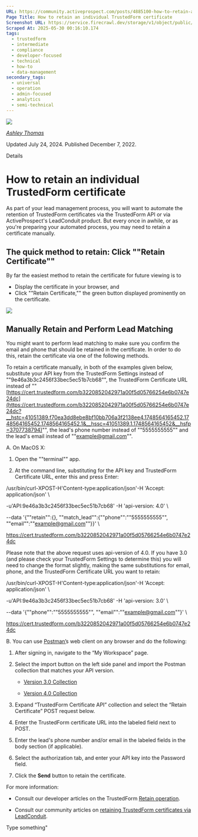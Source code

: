 ```yaml
---
URL: https://community.activeprospect.com/posts/4885100-how-to-retain-an-individual-trustedform-certificate
Page Title: How to retain an individual TrustedForm certificate
Screenshot URL: https://service.firecrawl.dev/storage/v1/object/public/media/screenshot-e5022ff8-a23b-4b0a-9259-0245dfce68c9.png
Scraped At: 2025-05-30 00:16:10.174
tags:
  - trustedform
  - intermediate
  - compliance
  - developer-focused
  - technical
  - how-to
  - data-management
secondary_tags:
  - universal
  - operation
  - admin-focused
  - analytics
  - semi-technical
---
```


[![](https://content2.bloomfire.com/avatars/users/1316943/thumb/thumbnail.png?f=1612413648&Expires=1748567753&Signature=P3xB0av-YFWmxhmHudN4yB60keRIy3JYC3qf80R5GOQ9TSVkAegqytHgah~HXaFkr0HPfiFXsGZ9b6iNl1U6grxFxrGuvaLXUYarh7aeq793MTgHRPaVNgcxPf3tXvS4Q9ZZXxWLME9-W2yZAgzq0L0GMNPTFlvc9oO1iO1PU9TrBSC25TEHbYSET99L~lHlcBVRE7tTGtgwb0R80ow-T12yyoGeZN019kfqLtOpZqkgFuJ5HJjDNnM~xcIlmomBGycOk8pMGGp2HjpY4Y2km26tye~lwDiWNSTPjGpWMOeMCpW6MIUZa2ZphmkgrbSA~1kolDSOW-uWWaXTUegeYA__&Key-Pair-Id=APKAIDFCFZ2UHE5LPIUA)](https://community.activeprospect.com/memberships/7557566-ashley-thomas)

[_Ashley Thomas_](https://community.activeprospect.com/memberships/7557566-ashley-thomas)

Updated July 24, 2024. Published December 7, 2022.

Details

# How to retain an individual TrustedForm certificate

As part of your lead management process, you will want to automate the retention of TrustedForm certificates via the TrustedForm API or via ActiveProspect's LeadConduit product. But every once in awhile, or as you're preparing your automated process, you may need to retain a certificate manually.

## The quick method to retain: Click ""Retain Certificate""

By far the easiest method to retain the certificate for future viewing is to

- Display the certificate in your browser, and
- Click ""Retain Certificate,"" the green button displayed prominently on the certificate.

![](https://content0.bloomfire.com/thumbnails/contents/004/287/028/original.png?f=1714593333&Expires=1748567764&Signature=P892ZGZLJoNbC4QGIkqt70A97sLtMjFOdVCCXfXuQlI4IwcW29xi3zj1elKoen61WeX8dzJOu3yUTXlQe9uJtqq7QUX4UC24V26S8LZNVtDT2GjCBtNoZS1kj96KL6kJyi4AL7KQtl08aUHBN9yK-NBjv87oCzM9En2k0DcQT6kqGDB247wThTQmZ45hyyR6~r5t-3CjxJkZndVnO0NpxNiaX4rUMwbTkEa1v5atlq4DHqwYGZ-XFt10qX92PfzlkXWMREoYJhnZFua1OKLwgKnw6l6KCCDjB2Q9tjO9QekLfNTAw63mB~jQ60fAy-Qy2sMttbszFY0p8BNrBrRJzA__&Key-Pair-Id=APKAIDFCFZ2UHE5LPIUA)

## Manually Retain and Perform Lead Matching

You might want to perform lead matching to make sure you confirm the email and phone that should be retained in the certificate. In order to do this, retain the certificate via one of the following methods.

To retain a certificate manually, in both of the examples given below, substitute your API key from the TrustedForm Settings instead of ""9e46a3b3c2456f33bec5ec51b7cb68"", the TrustedForm Certificate URL instead of ""[https://cert.trustedform.com/b3220852042971a00f5d05766254e6b0747e24dc](https://cert.trustedform.com/b3220852042971a00f5d05766254e6b0747e24dc?__hstc=41051389.f70ea3dd8ebe8bf10bb706a3f2138ee4.1748564165452.1748564165452.1748564165452.1&__hssc=41051389.1.1748564165452&__hsfp=3707738794)"", the lead's phone number instead of ""5555555555"" and the lead's email instead of ""example@gmail.com"".

A. On MacOS X:

1. Open the ""terminal"" app.

2. At the command line, substituting for the API key and TrustedForm Certificate URL, enter this and press Enter:


/usr/bin/curl-XPOST-H'Content-type:application/json'-H 'Accept: application/json' \

-u'API:9e46a3b3c2456f33bec5ec51b7cb68' -H 'api-version: 4.0' \

--data '{""retain"":{}, ""match\_lead"":{""phone"":""5555555555"", ""email"":""example@gmail.com""}}' \

https://cert.trustedform.com/b3220852042971a00f5d05766254e6b0747e24dc

Please note that the above request uses api-version of 4.0. If you have 3.0 (and please check your TrustedForm Settings to determine this) you will need to change the format slightly, making the same substitutions for email, phone, and the TrustedForm Certificate URL you want to retain:

/usr/bin/curl-XPOST-H'Content-type:application/json'-H 'Accept: application/json' \

-u'API:9e46a3b3c2456f33bec5ec51b7cb68' -H 'api-version: 3.0' \

--data '{""phone"":""5555555555"", ""email"":""example@gmail.com""}' \

https://cert.trustedform.com/b3220852042971a00f5d05766254e6b0747e24dc

B. You can use [Postman’](https://identity.getpostman.com/login)s web client on any browser and do the following:

1. After signing in, navigate to the “My Workspace” page.

2. Select the import button on the left side panel and import the Postman collection that matches your API version.
   - [Version 3.0 Collection](https://drive.google.com/uc?id=1pk9ut9e8Y8l_c_UMpP7UxVAq-45iPFWk&export=download)

   - [Version 4.0 Collection](https://drive.google.com/uc?id=1kaHFx1ZnSoKya_zqirzkepF8bG0kiqTK&export=download)
3. Expand “TrustedForm Certificate API” collection and select the “Retain Certificate” POST request below.

4. Enter the TrustedForm certificate URL into the labeled field next to POST.

5. Enter the lead's phone number and/or email in the labeled fields in the body section (if applicable).

6. Select the authorization tab, and enter your API key into the Password field.

7. Click the **Send** button to retain the certificate.


For more information:

- Consult our developer articles on the TrustedForm [Retain operation](https://developers.activeprospect.com/docs/trustedform/api/v4.0/tag/Certificates/#tag/Certificates/operation/ClaimerWeb.ClaimController.create_retain).

- Consult our community articles on [retaining TrustedForm certificates via LeadConduit](https://community.activeprospect.com/series/4114377-retaining-claiming-trustedform-certificates-with-leadconduit).


Type something"

